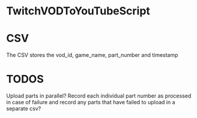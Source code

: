 # TwitchVODToYouTubeScript

# CSV
The CSV stores the vod_id, game_name, part_number and timestamp

# TODOS
Upload parts in parallel?
Record each individual part number as processed in case of failure and record any parts that have failed to upload in a separate csv?
